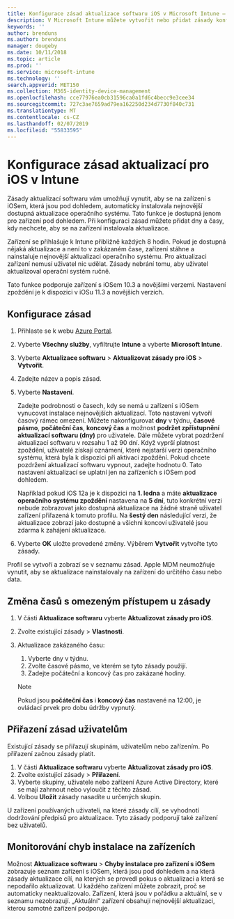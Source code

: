 ```yaml
---
title: Konfigurace zásad aktualizace softwaru iOS v Microsoft Intune – Azure | Microsoft Docs
description: V Microsoft Intune můžete vytvořit nebo přidat zásady konfigurace, které omezují, kdy se na zařízení s iOSem, která spravuje Intune nebo která jsou pod dohledem, mají automaticky instalovat aktualizace softwaru. Můžete zvolit datum a čas, kdy se aktualizace nemají instalovat. Můžete tyto zásady také přiřadit skupinám, uživatelům nebo zařízením a vyhledat případné chyby instalace.
keywords: ''
author: brenduns
ms.author: brenduns
manager: dougeby
ms.date: 10/11/2018
ms.topic: article
ms.prod: ''
ms.service: microsoft-intune
ms.technology: ''
search.appverid: MET150
ms.collection: M365-identity-device-management
ms.openlocfilehash: cce77976ea0cb31596ca0a1fd6c4becc9e3cee34
ms.sourcegitcommit: 727c3ae7659ad79ea162250d234d7730f840c731
ms.translationtype: MT
ms.contentlocale: cs-CZ
ms.lasthandoff: 02/07/2019
ms.locfileid: "55833595"
---
```

# <a name="configure-ios-update-policies-in-intune"></a>Konfigurace zásad aktualizací pro iOS v Intune

Zásady aktualizací softwaru vám umožňují vynutit, aby se na zařízení s iOSem, která jsou pod dohledem, automaticky instalovala nejnovější dostupná aktualizace operačního systému. Tato funkce je dostupná jenom pro zařízení pod dohledem. Při konfiguraci zásad můžete přidat dny a časy, kdy nechcete, aby se na zařízení instalovala aktualizace. 

Zařízení se přihlašuje k Intune přibližně každých 8 hodin. Pokud je dostupná nějaká aktualizace a není to v zakázaném čase, zařízení stáhne a nainstaluje nejnovější aktualizaci operačního systému. Pro aktualizaci zařízení nemusí uživatel nic udělat. Zásady nebrání tomu, aby uživatel aktualizoval operační systém ručně.

Tato funkce podporuje zařízení s iOSem 10.3 a novějšími verzemi. Nastavení zpoždění je k dispozici v iOSu 11.3 a novějších verzích.

## <a name="configure-the-policy"></a>Konfigurace zásad
1. Přihlaste se k webu [Azure Portal](https://portal.azure.com).
2. Vyberte **Všechny služby**, vyfiltrujte **Intune** a vyberte **Microsoft Intune**.
3. Vyberte **Aktualizace softwaru** > **Aktualizovat zásady pro iOS** > **Vytvořit**.
4. Zadejte název a popis zásad.
5. Vyberte **Nastavení**. 

    Zadejte podrobnosti o časech, kdy se nemá u zařízení s iOSem vynucovat instalace nejnovějších aktualizací. Toto nastavení vytvoří časový rámec omezení. Můžete nakonfigurovat **dny** v týdnu, **časové pásmo**, **počáteční čas**, **koncový čas** a možnost **podržet zpřístupnění aktualizací softwaru (dny)** pro uživatele. Dále můžete vybrat pozdržení aktualizací softwaru v rozsahu 1 až 90 dní. Když vyprší platnost zpoždění, uživatelé získají oznámení, které nejstarší verzi operačního systému, která byla k dispozici při aktivaci zpoždění. Pokud chcete pozdržení aktualizací softwaru vypnout, zadejte hodnotu 0. Tato nastavení aktualizací se uplatní jen na zařízeních s iOSem pod dohledem.
  
    Například pokud iOS 12a je k dispozici na **1. ledna** a máte **aktualizace operačního systému zpoždění** nastavena na **5 dní**, tuto konkrétní verzi nebude zobrazovat jako dostupná aktualizace na žádné straně uživatel zařízení přiřazená k tomuto profilu. Na **šestý den** následující verzi, že aktualizace zobrazí jako dostupné a všichni koncoví uživatelé jsou zdarma k zahájení aktualizace.


6. Vyberte **OK** uložte provedené změny. Výběrem **Vytvořit** vytvořte tyto zásady.

Profil se vytvoří a zobrazí se v seznamu zásad. Apple MDM neumožňuje vynutit, aby se aktualizace nainstalovaly na zařízení do určitého času nebo data. 

## <a name="change-the-restricted-times-for-the-policy"></a>Změna časů s omezeným přístupem u zásady

1. V části **Aktualizace softwaru** vyberte **Aktualizovat zásady pro iOS**.
2. Zvolte existující zásady > **Vlastnosti**.
3. Aktualizace zakázaného času:
    
    1. Vyberte dny v týdnu.
    2. Zvolte časové pásmo, ve kterém se tyto zásady použijí.
    3. Zadejte počáteční a koncový čas pro zakázané hodiny.

    > [!NOTE]
    > Pokud jsou **počáteční čas** i **koncový čas** nastavené na 12:00, je ovládací prvek pro dobu údržby vypnutý.

## <a name="assign-the-policy-to-users"></a>Přiřazení zásad uživatelům

Existující zásady se přiřazují skupinám, uživatelům nebo zařízením. Po přiřazení začnou zásady platit.

1. V části **Aktualizace softwaru** vyberte **Aktualizovat zásady pro iOS**.
2. Zvolte existující zásady > **Přiřazení**. 
3. Vyberte skupiny, uživatele nebo zařízení Azure Active Directory, které se mají zahrnout nebo vyloučit z těchto zásad.
4. Volbou **Uložit** zásady nasadíte u určených skupin.

U zařízení používaných uživateli, na které zásady cílí, se vyhodnotí dodržování předpisů pro aktualizace. Tyto zásady podporují také zařízení bez uživatelů.

## <a name="monitor-device-installation-failures"></a>Monitorování chyb instalace na zařízeních
Možnost <!-- 1352223 -->
**Aktualizace softwaru** > **Chyby instalace pro zařízení s iOSem** zobrazuje seznam zařízení s iOSem, která jsou pod dohledem a na která zásady aktualizace cílí, na kterých se provedl pokus o aktualizaci a která se nepodařilo aktualizovat. U každého zařízení můžete zobrazit, proč se automaticky neaktualizovalo. Zařízení, která jsou v pořádku a aktuální, se v seznamu nezobrazují. „Aktuální“ zařízení obsahují nejnovější aktualizaci, kterou samotné zařízení podporuje.

